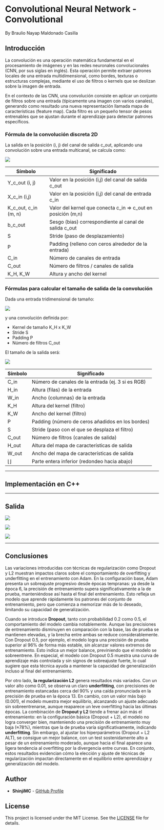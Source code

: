 # Convolutional Neural Network - Convolutional

By Braulio Nayap Maldonado Casilla

## Introducción

La convolución es una operación matemática fundamental en el procesamiento de imágenes y en las redes neuronales convolucionales (CNN, por sus siglas en inglés). Esta operación permite extraer patrones locales de una entrada multidimensional, como bordes, texturas o estructuras complejas, mediante el uso de filtros o kernels que se deslizan sobre la imagen de entrada.

En el contexto de las CNN, una convolución consiste en aplicar un conjunto de filtros sobre una entrada (típicamente una imagen con varios canales), generando como resultado una nueva representación llamada mapa de características (feature map). Cada filtro es un pequeño tensor de pesos entrenables que se ajustan durante el aprendizaje para detectar patrones específicos.

### Fórmula de la convolución discreta 2D

La salida en la posición (i, j) del canal de salida c_out, aplicando una convolución sobre una entrada multicanal, se calcula como:

![](.docs/f1.png)

| Símbolo              | Significado                                                  |
| -------------------- | ------------------------------------------------------------ |
| Y_c_out (i, j)       | Valor en la posición (i,j) del canal de salida c_out         |
| X_c_in (i,j)         | Valor en la posición (i,j) del canal de entrada c_in         |
| K_c_out, c_in (m, n) | Valor del kernel que conecta c_in => c_out en posición (m,n) |
| b_c_out              | Sesgo (bias) correspondiente al canal de salida c_out        |
| S                    | Stride (paso de desplazamiento)                              |
| P                    | Padding (relleno con ceros alrededor de la entrada)          |
| C_in                 | Número de canales de entrada                                 |
| C_out                | Número de filtros / canales de salida                        |
| K_H, K_W             | Altura y ancho del kernel                                    |

### Fórmulas para calcular el tamaño de salida de la convolución

Dada una entrada tridimensional de tamaño:

![](.docs/f2.png)

y una convolución definida por:

- Kernel de tamaño K_H x K_W
- Stride S
- Padding P
- Número de filtros C_out

El tamaño de la salida será:

![](.docs/f3.png)

| Símbolo | Significado                                       |
| ------- | ------------------------------------------------- |
| C_in    | Número de canales de la entrada (ej. 3 si es RGB) |
| H_in    | Altura (filas) de la entrada                      |
| W_in    | Ancho (columnas) de la entrada                    |
| K_H     | Altura del kernel (filtro)                        |
| K_W     | Ancho del kernel (filtro)                         |
| P       | Padding (número de ceros añadidos en los bordes)  |
| S       | Stride (paso con el que se desplaza el filtro)    |
| C_out   | Número de filtros (canales de salida)             |
| H_out   | Altura del mapa de características de salida      |
| W_out   | Ancho del mapa de características de salida       |
| ⌊⌋      | Parte entera inferior (redondeo hacia abajo)      |

---

## Implementación en C++

---

## Salida

![](.docs/original.png)

![](.docs/channel0.png)

![](.docs/channel1.png)

---

## Conclusiones

Las variaciones introducidas con técnicas de regularización como Dropout y L2 muestran impactos claros sobre el comportamiento de overfitting y underfitting en el entrenamiento con Adam. En la configuración base, Adam presenta un sobreajuste progresivo desde épocas tempranas: ya desde la época 6, la precisión de entrenamiento supera significativamente a la de prueba, manteniéndose así hasta el final del entrenamiento. Esto refleja un modelo que aprende rápidamente los patrones del conjunto de entrenamiento, pero que comienza a memorizar más de lo deseado, limitando su capacidad de generalización.

Cuando se introduce **Dropout**, tanto con probabilidad 0.2 como 0.5, el comportamiento del modelo cambia notablemente. Aunque las precisiones de entrenamiento disminuyen en comparación con la base, las de prueba se mantienen elevadas, y la brecha entre ambas se reduce considerablemente. Con Dropout 0.5, por ejemplo, el modelo logra una precisión de prueba superior al 96% de forma más estable, sin alcanzar valores extremos de entrenamiento. Esto indica un mejor balance, previniendo que el modelo se sobreentrene. En especial, el modelo con Dropout 0.5 muestra una curva de aprendizaje más controlada y sin signos de sobreajuste fuerte, lo cual sugiere que esta técnica ayuda a mantener la capacidad de generalización incluso al final del entrenamiento.

Por otro lado, **la regularización L2** genera resultados más variados. Con un valor alto como 0.01, se observa un claro **underfitting**, con precisiones de entrenamiento estancadas cerca del 90% y una caída pronunciada en la precisión de prueba en la época 13. En cambio, con un valor más bajo (0.001), el modelo muestra mejor equilibrio, alcanzando un ajuste adecuado sin sobreentrenarse, aunque reaparece un leve overfitting hacia las últimas épocas. La combinación de **Dropout y L2** tiende a frenar aún más el entrenamiento: en la configuración básica (Dropout + L2), el modelo no logra converger bien, manteniendo una precisión de entrenamiento muy baja (≈78%), mientras que la de prueba varía significativamente, indicando **underfitting**. Sin embargo, al ajustar los hiperparámetros (Dropout + L2 ALT), se consigue un mejor balance, con un test sostenidamente alto a pesar de un entrenamiento moderado, aunque hacia el final aparece una ligera tendencia al overfitting por la divergencia entre curvas. En conjunto, estos resultados evidencian cómo la elección y ajuste de técnicas de regularización impactan directamente en el equilibrio entre aprendizaje y generalización del modelo.

## Author

- **ShinjiMC** - [GitHub Profile](https://github.com/ShinjiMC)

## License

This project is licensed under the MIT License. See the [LICENSE](LICENSE) file for details.
